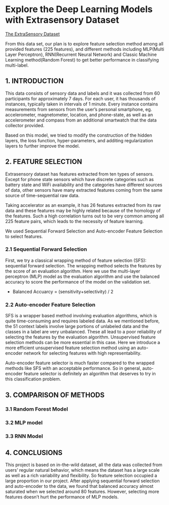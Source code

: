 # Explore the Deep Learning Models with Extrasensory Dataset
[The ExtraSensory Dataset](http://extrasensory.ucsd.edu/)  

From this data set, our plan is to explore feature selection method among all provided features (225 features), and different methods including MLP(Multi Layer Perceptron), RNN(Recurrent Neural Network) and Classic Machine Learning method(Random Forest) to get better performance in classifying multi-label.
## 1. INTRODUCTION  
This data consists of sensory data and labels and it was collected from 60 participants for approximately 7 days. For each user, it has thousands of instances, typically taken in intervals of 1 minute. Every instance contains measurements from sensors from the user’s personal smartphone, eg. accelerometer, magnetometer, location, and phone-state, as well as an accelerometer and
compass from an additional smartwatch that the data collector provided.  

Based on this model, we tried to modify the construction of the hidden layers, the loss function, hyper-parameters, and additing regularization layers to further improve the model.

## 2. FEATURE SELECTION  
Extrasensory dataset has features extracted from ten types of sensors. Except for phone state sensors which have discrete categories
such as battery state and WiFi availability and the categories have different sources of data, other sensors have many extracted features coming from the same source of time-sequential raw data.  

Taking accelerator as an example, it has 26 features extracted from its raw data and these features may be highly related because of
the homology of the features. Such a high correlation turns out to be very common among all 225 feature pairs, which leads to the necessity of feature learning.  

We used Sequential Forward Selection and Auto-encoder Feature Selection to select features. 

### 2.1 Sequential Forward Selection  
First, we try a classical wrapping method of feature selection (SFS): sequential forward selection. The wrapping method selects the features by the score of an evaluation algorithm. Here we use the multi-layer perceptron (MLP) model as the evaluation algorithm and use the balanced accuracy to score the performance of the model on the validation set.
* Balanced Accuarcy = (sensitivity+selectivity) / 2
### 2.2 Auto-encoder Feature Selection  
SFS is a wrapper based method involving evaluation algorithms, which is quite time-consuming and requires labeled data. As we mentioned before, the 51 context labels involve large portions of unlabeled data and the classes in a label are very unbalanced. These all lead to a poor reliability of selecting the features by the evaluation algorithm. Unsupervised feature selection methods can be more essential in this case. Here we introduce a more efficient unsupervised feature selection method using an auto-encoder network for selecting features with high representability.

Auto-encoder feature selector is much faster compared to the wrapped methods like SFS with an acceptable performance. So in general, auto-encoder feature selector is definitely an algorithm that deserves to try in this classification problem.
## 3. COMPARISON OF METHODS
### 3.1 Random Forest Model
### 3.2 MLP model
### 3.3 RNN Model
## 4. CONCLUSIONS  
This project is based on in-the-wild dataset, all the data was collected from users’ regular natural behavior, which means the dataset
has a large scale as well as a rich variability and flexibility. So feature selection occupied a large proportion in our project. After applying sequential forward selection and auto-encoder to the data, we found that balanced accuracy almost saturated when we selected
around 80 features. However, selecting more features doesn’t hurt the performance of MLP models.

